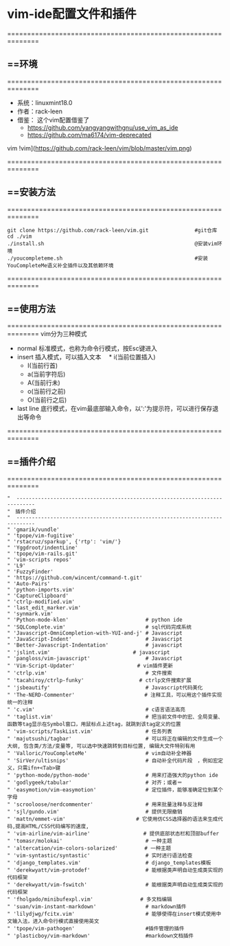 # vim-ide配置文件和插件


==============================================================
## ==环境
==============================================================
+ 系统：linuxmint18.0
+ 作者：rack-leen
+ 借鉴：
    这个vim配置借鉴了
    * https://github.com/yangyangwithgnu/use_vim_as_ide
    * https://github.com/ma6174/vim-deprecated

vim
!vim](https://github.com/rack-leen/vim/blob/master/vim.png)


==============================================================
## ==安装方法
==============================================================
```
git clone https://github.com/rack-leen/vim.git               #git仓库
cd ./vim
./install.sh                                                 @安装vim环境
./youcompleteme.sh                                           #安装YouCompleteMe语义补全插件以及其依赖环境
```

==============================================================
## ==使用方法
==============================================================
vim分为三种模式
+ normal 标准模式，也称为命令行模式，按Esc键进入
+ insert 插入模式，可以插入文本
　* i(当前位置插入)
  * I(当前行首)
  * a(当前字符后)
  * A(当前行未)
  * o(当前行之前)
  * O(当前行之后)
+ last line 底行模式，在vim最底部输入命令，以':'为提示符，可以进行保存退出等命令


==============================================================
## ==插件介绍
==============================================================
```
"  ----------------------------------------------------------------------------
"　插件介绍
"  ----------------------------------------------------------------------------
" 'gmarik/vundle'
" 'tpope/vim-fugitive'
" 'rstacruz/sparkup', {'rtp': 'vim/'}
" 'Yggdroot/indentLine'
" 'tpope/vim-rails.git'
" 'vim-scripts repos'
" 'L9'
" 'FuzzyFinder'
" 'https://github.com/wincent/command-t.git'
" 'Auto-Pairs'
" 'python-imports.vim'
" 'CaptureClipboard'
" 'ctrlp-modified.vim'
" 'last_edit_marker.vim'
" 'synmark.vim'          
" 'Python-mode-klen'                         # python ide
" 'SQLComplete.vim'                          # sql代码完成系统
" 'Javascript-OmniCompletion-with-YUI-and-j' # Javascript
" 'JavaScript-Indent'                        # Javascript
" 'Better-Javascript-Indentation'            # javascript
" 'jslint.vim'　　　　　　　　　　　　       # javascript
" 'pangloss/vim-javascript'                  # Javascript
" 'Vim-Script-Updater'　　　　　　　　       # vim插件更新
" 'ctrlp.vim'                                # 文件搜索
" 'tacahiroy/ctrlp-funky'　　　　　　        # ctrlp文件搜索扩展
" 'jsbeautify'                               # Javascript代码美化
" 'The-NERD-Commenter'　                     # 注释工具，可以用这个插件实现统一的注释
" 'c.vim'                                    # c语言语法高亮
" 'taglist.vim'                              # 把当前文件中的宏、全局变量、函数等tag显示在Symbol窗口，用鼠标点上述tag，就跳到该tag定义的位置
" 'vim-scripts/TaskList.vim'                 # 任务列表
" 'majutsushi/tagbar'                        # 可以将正在编辑的文件生成一个大纲, 包含类/方法/变量等, 可以选中快速跳转到目标位置, 编辑大文件特别有用
" 'Valloric/YouCompleteMe'                   # vim自动补全神器
" 'SirVer/ultisnips'                         # 自动补全代码片段　，例如宏定义，只需ifn+<Tab>键
" 'python-mode/python-mode'                  # 用来打造强大的python ide
" 'godlygeek/tabular'                        # 对齐；或者＝
" 'easymotion/vim-easymotion'                # 定位插件，能够准确定位到某个字母
" 'scrooloose/nerdcommenter'                 # 用来批量注释与反注释
" 'sjl/gundo.vim'                            # 提供无限撤销
" 'mattn/emmet-vim'　　　　　　　　　        # 它使用仿CSS选择器的语法来生成代码,提高HTML/CSS代码编写的速度,
" 'vim-airline/vim-airline'　　              # 提供底部状态栏和顶部buffer
" 'tomasr/molokai'                           # 一种主题
" 'altercation/vim-colors-solarized'　       # 一种主题
" 'vim-syntastic/syntastic'                  # 实时进行语法检查
" 'django_templates.vim'                     # django_templates模板
" 'derekwyatt/vim-protodef'                  # 能根据类声明自动生成类实现的代码框架
" 'derekwyatt/vim-fswitch'                   # 能根据类声明自动生成类实现的代码框架
" 'fholgado/minibufexpl.vim'　　　　　       # 多文档编辑
" 'suan/vim-instant-markdown'                # markdown插件
" 'lilydjwg/fcitx.vim'                       # 能够使得在insert模式使用中文输入法，进入命令行模式直接使用英文
" 'tpope/vim-pathogen'                       #插件管理的插件
" 'plasticboy/vim-markdown'                  #markdown文档插件
```
